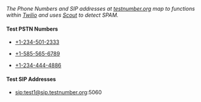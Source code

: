 *The Phone Numbers and SIP addresses at [testnumber.org](http://testnumber.org) map to functions within [Twilio](http://twilio.com) and uses [Scout](http://scout.tel) to detect SPAM.*

#### Test PSTN Numbers

* <a href="tel:+12345012333">+1-234-501-2333</a>

* <a href="tel:+15855656789">+1-585-565-6789</a>

* <a href="tel:+12344444886">+1-234-444-4886</a>

#### Test SIP Addresses

* <a href="sip:test1@sip.testnumber.org:5060">sip:test1@sip.testnumber.org:5060</a>
